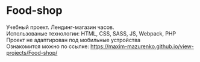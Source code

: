 # Food-shop  
Учебный проект. Лендинг-магазин часов.  
Использованые технологии: HTML, CSS, SASS, JS, Webpack, PHP  
Проект не адаптирован под мобильные устройства  
Ознакомится можно по ссылке: https://maxim-mazurenko.github.io/view-projects/Food-shop/
